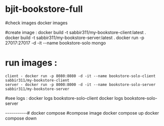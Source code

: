 # bjit-bookstore-full
#check images 
    docker images

#create image :
    docker build -t sabbir311/my-bookstore-client:latest .
    docker build -t sabbir311/my-bookstore-server:latest .
    docker run -p 27017:27017 -d -it --name bookstore-solo mongo

# run images : 
    client - docker run -p 8080:8080 -d -it --name bookstore-solo-client sabbir311/my-bookstore-client 
    server - docker run -p 8000:8000 -d -it --name bookstore-solo-server sabbir311/my-bookstore-server


#see logs : 
    docker logs bookstore-solo-client
    docker logs bookstore-solo-server


-----------# docker compose
#compose image
    docker compose up
    docker compose down
